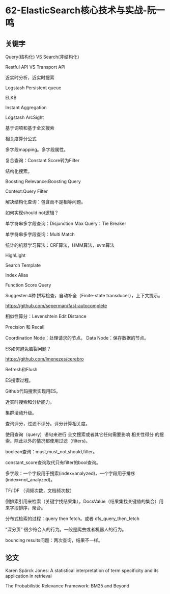 # 62-ElasticSearch核心技术与实战-阮一鸣

## 关键字

Query(结构化) VS Search(非结构化)

Restful API VS Transport API

近实时分析，近实时搜索

Logstash Persistent queue

ELKB

Instant Aggregation

Logstash ArcSight

基于词项和基于全文搜索

相关度算分公式

多字段mapping。多字段属性。

复合查询：Constant Score转为Filter

结构化搜索。

Boosting Relevance:Boosting Query

Context:Query Filter

解决结构化查询：包含而不是相等问题。

如何实现should not逻辑？

单字符串多字段查询：Disjunction Max Query：Tie Breaker

单字符串多字段查询：Multi Match

统计的机器学习算法：CRF算法，HMM算法，svm算法

HighLight

Search Template

Index Alias

Function Score Query

Suggester:4种
    拼写检查，自动补全（Finite-state transducer），上下文提示。

https://github.com/seperman/fast-autocomplete


相似性算分：Levenshtein Edit Distance

Precision 和 Recall

Coordination Node：处理请求的节点。 Data Node：保存数据的节点。

ES如何避免脑裂问题？

https://github.com/lmenezes/cerebro

Refresh和Flush

ES搜索过程。

Github代码搜索实现用ES。

近实时搜索和分析能力。

集群滚动升级。

查询评分，过滤不评分。评分计算相关度。

使用查询（query）语句来进行 全文搜索或者其它任何需要影响 相关性得分 的搜索。除此以外的情况都使用过滤（filters)。

boolean查询：must,must_not,should,filter。

constant_score查询取代只有filter的bool查询。

多字段：一个字段用于搜索(index=analyzed)，一个字段用于排序(index=not_analyzed)。

TF/IDF （词频次数，文档频次数）

倒排索引用来检索（关键字找结果集），DocsValue（结果集找关键值的集合）用来字段排序，聚合。

分布式检索的过程：query then fetch。或者 dfs_query_then_fetch

“深分页” 很少符合人的行为。一般是爬虫或者机器人的行为。

bouncing results问题：两次查询，结果不一样。






## 论文

Karen Spärck Jones: A statistical interpretation of term specificity and its application in retrieval

The Probabilistic Relevance Framework: BM25 and Beyond